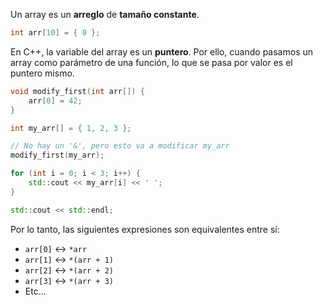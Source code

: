 Un array es un **arreglo** de **tamaño constante**.

```cpp
int arr[10] = { 0 };
```

En C++, la variable del array es un **puntero**. Por ello, cuando pasamos un array como parámetro de una función, lo que se pasa por valor es el puntero mismo.

```cpp
void modify_first(int arr[]) {
	arr[0] = 42;
}

int my_arr[] = { 1, 2, 3 };

// No hay un '&', pero esto va a modificar my_arr
modify_first(my_arr);

for (int i = 0; i < 3; i++) {
	std::cout << my_arr[i] << ' ';
}

std::cout << std::endl;
```

Por lo tanto, las siguientes expresiones son equivalentes entre sí:

- `arr[0]` $\leftrightarrow$ `*arr`
- `arr[1]` $\leftrightarrow$ `*(arr + 1)`
- `arr[2]` $\leftrightarrow$ `*(arr + 2)`
- `arr[3]` $\leftrightarrow$ `*(arr + 3)`
- Etc...